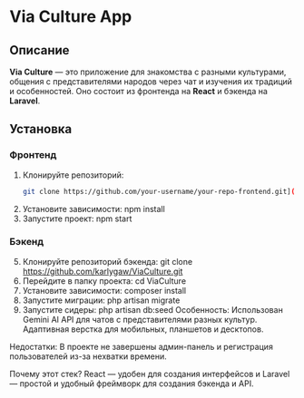 # Via Culture App

## Описание

**Via Culture** — это приложение для знакомства с разными культурами, общения с представителями народов через чат и изучения их традиций и особенностей. Оно состоит из фронтенда на **React** и бэкенда на **Laravel**.

## Установка

### Фронтенд

1. Клонируйте репозиторий:
   ```bash
   git clone https://github.com/your-username/your-repo-frontend.git](https://github.com/karlygaw/ViaCultureFrontend)

2. Установите зависимости:
   npm install
3. Запустите проект:
   npm start
### Бэкенд
5. Клонируйте репозиторий бэкенда:
   git clone https://github.com/karlygaw/ViaCulture.git
6. Перейдите в папку проекта:
   cd ViaCulture
7. Установите зависимости:
   composer install
8. Запустите миграции:
   php artisan migrate
9. Запустите сидеры:
   php artisan db:seed
Особенность:
Использован Gemini AI API для чатов с представителями разных культур.
Адаптивная верстка для мобильных, планшетов и десктопов.

Недостатки:
В проекте не завершены админ-панель и регистрация пользователей из-за нехватки времени.

Почему этот стек?
React — удобен для создания интерфейсов и Laravel — простой и удобный фреймворк для создания бэкенда и API.
